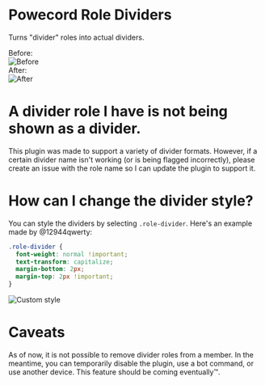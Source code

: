 # Powecord Role Dividers
Turns "divider" roles into actual dividers.

Before:  
![Before](https://i.imgur.com/Dz8UsOM.png)  
After:  
![After](https://i.imgur.com/pjBgCif.png)  

# A divider role I have is not being shown as a divider.
This plugin was made to support a variety of divider formats. However, if a certain divider name isn't working (or is being flagged incorrectly), please create an issue with the role name so I can update the plugin to support it.

# How can I change the divider style?
You can style the dividers by selecting `.role-divider`. Here's an example made by @12944qwerty:
```css
.role-divider {
  font-weight: normal !important;
  text-transform: capitalize;
  margin-bottom: 2px;
  margin-top: 2px !important;
}
```
![Custom style](https://i.imgur.com/le8fziz.png)

# Caveats
As of now, it is not possible to remove divider roles from a member. In the meantime, you can temporarily disable the plugin, use a bot command, or use another device. This feature should be coming eventually™.